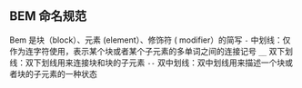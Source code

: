 
## BEM 命名规范
Bem 是块（block）、元素 (element）、修饰符 ( modifier）的简写
`-`  中划线：仅作为连字符使用，表示某个块或者某个子元素的多单词之间的连接记号
`__` 双下划线：双下划线用来连接块和块的子元素
`--` 双中划线：双中划线用来描述一个块或者块的子元素的一种状态
